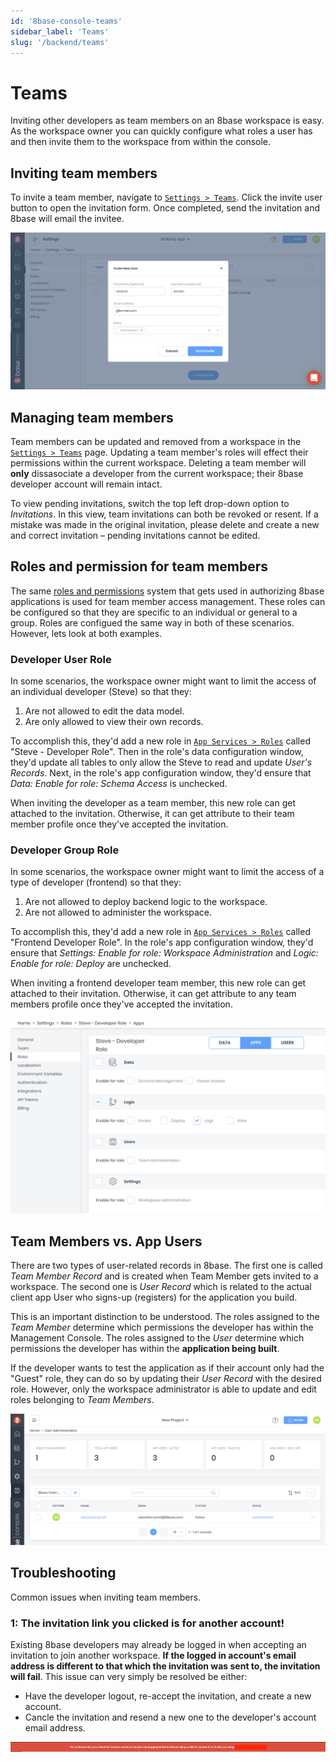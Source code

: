 ```yaml
---
id: '8base-console-teams'
sidebar_label: 'Teams'
slug: '/backend/teams'
---
```


# Teams
Inviting other developers as team members on an 8base workspace is easy. As the workspace owner you can quickly configure what roles a user has and then invite them to the workspace from within the console. 

## Inviting team members
To invite a team member, navigate to [`Settings > Teams`](https://app.8base.com/users/team-members). Click the invite user button to open the invitation form. Once completed, send the invitation and 8base will email the invitee.

![Invite a team member to 8base](./images/invite-new-team-member.png)

## Managing team members
Team members can be updated and removed from a workspace in the [`Settings > Teams`](https://app.8base.com/users/team-members) page. Updating a team member's roles will effect their permissions within the current workspace. Deleting a team member will **only** dissasociate a developer from the current workspace; their 8base developer account will remain intact.

To view pending invitations, switch the top left drop-down option to *Invitations*. In this view, team invitations can both be revoked or resent. If a mistake was made in the original invitation, please delete and create a new and correct invitation – pending invitations cannot be edited.

## Roles and permission for team members
The same [roles and permissions](/docs/8base-console/roles-and-permissions) system that gets used in authorizing 8base applications is used for team member access management. These roles can be configured so that they are specific to an individual or general to a group. Roles are configued the same way in both of these scenarios. However, lets look at both examples.

### Developer User Role
In some scenarios, the workspace owner might want to limit the access of an individual developer (Steve) so that they:

1. Are not allowed to edit the data model.
2. Are only allowed to view their own records.

To accomplish this, they'd add a new role in [`App Services > Roles`](https://app.8base.com/app-services/roles) called "Steve - Developer Role". Then in the role's data configuration window, they'd update all tables to only allow the Steve to read and update *User's Records*. Next, in the role's app configuration window, they'd ensure that *Data: Enable for role: Schema Access* is unchecked.

When inviting the developer as a team member, this new role can get attached to the invitation. Otherwise, it can get attribute to their team member profile once they've accepted the invitation.

### Developer Group Role
In some scenarios, the workspace owner might want to limit the access of a type of developer (frontend) so that they:

1. Are not allowed to deploy backend logic to the workspace.
2. Are not allowed to administer the workspace.

To accomplish this, they'd add a new role in [`App Services > Roles`](https://app.8base.com/app-services/roles) called "Frontend Developer Role". In the role's app configuration window, they'd ensure that *Settings: Enable for role: Workspace Administration* and *Logic: Enable for role: Deploy* are unchecked.

When inviting a frontend developer team member, this new role can get attached to their invitation. Otherwise, it can get attribute to any team members profile once they've accepted the invitation.

![Configuring a team member role in 8base](./images/team-developer-role.png)

## Team Members vs. App Users
There are two types of user-related records in 8base. The first one is called _Team Member Record_ and is created when Team Member gets invited to a workspace. The second one is _User Record_ which is related to the actual client app User who signs-up (registers) for the application you build.

This is an important distinction to be understood. The roles assigned to the *Team Member* determine which permissions the developer has within the Management Console. The roles assigned to the *User* determine which permissions the developer has within the **application being built**.

If the developer wants to test the application as if their account only had the "Guest" role, they can do so by updating their *User Record* with the desired role. However, only the workspace administrator is able to update and edit roles belonging to *Team Members*.

![Team members vs. app users](./images/team-users-members.png)

## Troubleshooting
Common issues when inviting team members.

### 1: The invitation link you clicked is for another account!

Existing 8base developers may already be logged in when accepting an invitation to join another workspace. **If the logged in account's email address is different to that which the invitation was sent to, the invitation will fail**. This issue can very simply be resolved be either:

* Have the developer logout, re-accept the invitation, and create a new account.
* Cancle the invitation and resend a new one to the developer's account email address.

![Team member invite sent to another account error](./images/invitation-sent-to-other-accout.png)